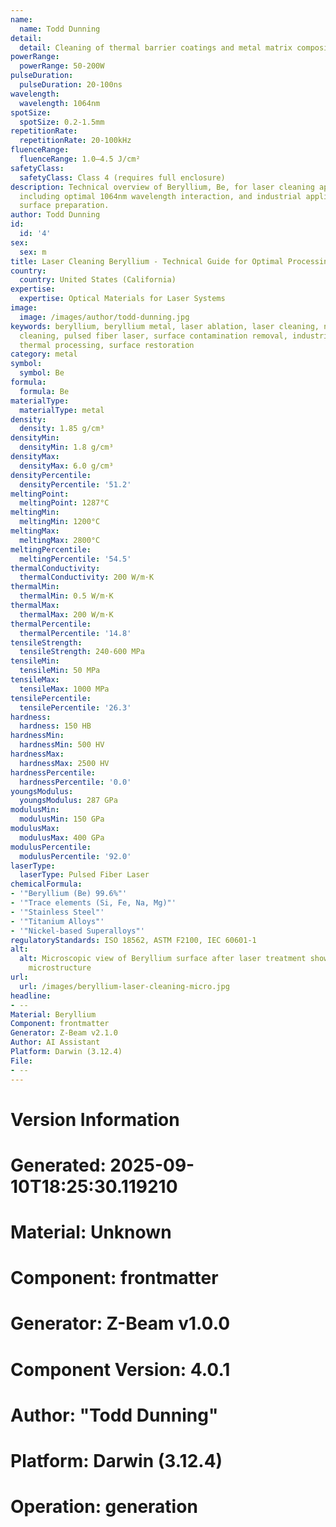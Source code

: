 ```yaml
---
name:
  name: Todd Dunning
detail:
  detail: Cleaning of thermal barrier coatings and metal matrix composites
powerRange:
  powerRange: 50-200W
pulseDuration:
  pulseDuration: 20-100ns
wavelength:
  wavelength: 1064nm
spotSize:
  spotSize: 0.2-1.5mm
repetitionRate:
  repetitionRate: 20-100kHz
fluenceRange:
  fluenceRange: 1.0–4.5 J/cm²
safetyClass:
  safetyClass: Class 4 (requires full enclosure)
description: Technical overview of Beryllium, Be, for laser cleaning applications,
  including optimal 1064nm wavelength interaction, and industrial applications in
  surface preparation.
author: Todd Dunning
id:
  id: '4'
sex:
  sex: m
title: Laser Cleaning Beryllium - Technical Guide for Optimal Processing
country:
  country: United States (California)
expertise:
  expertise: Optical Materials for Laser Systems
image:
  image: /images/author/todd-dunning.jpg
keywords: beryllium, beryllium metal, laser ablation, laser cleaning, non-contact
  cleaning, pulsed fiber laser, surface contamination removal, industrial laser parameters,
  thermal processing, surface restoration
category: metal
symbol:
  symbol: Be
formula:
  formula: Be
materialType:
  materialType: metal
density:
  density: 1.85 g/cm³
densityMin:
  densityMin: 1.8 g/cm³
densityMax:
  densityMax: 6.0 g/cm³
densityPercentile:
  densityPercentile: '51.2'
meltingPoint:
  meltingPoint: 1287°C
meltingMin:
  meltingMin: 1200°C
meltingMax:
  meltingMax: 2800°C
meltingPercentile:
  meltingPercentile: '54.5'
thermalConductivity:
  thermalConductivity: 200 W/m·K
thermalMin:
  thermalMin: 0.5 W/m·K
thermalMax:
  thermalMax: 200 W/m·K
thermalPercentile:
  thermalPercentile: '14.8'
tensileStrength:
  tensileStrength: 240-600 MPa
tensileMin:
  tensileMin: 50 MPa
tensileMax:
  tensileMax: 1000 MPa
tensilePercentile:
  tensilePercentile: '26.3'
hardness:
  hardness: 150 HB
hardnessMin:
  hardnessMin: 500 HV
hardnessMax:
  hardnessMax: 2500 HV
hardnessPercentile:
  hardnessPercentile: '0.0'
youngsModulus:
  youngsModulus: 287 GPa
modulusMin:
  modulusMin: 150 GPa
modulusMax:
  modulusMax: 400 GPa
modulusPercentile:
  modulusPercentile: '92.0'
laserType:
  laserType: Pulsed Fiber Laser
chemicalFormula:
- '"Beryllium (Be) 99.6%"'
- '"Trace elements (Si, Fe, Na, Mg)"'
- '"Stainless Steel"'
- '"Titanium Alloys"'
- '"Nickel-based Superalloys"'
regulatoryStandards: ISO 18562, ASTM F2100, IEC 60601-1
alt:
  alt: Microscopic view of Beryllium surface after laser treatment showing preserved
    microstructure
url:
  url: /images/beryllium-laser-cleaning-micro.jpg
headline:
- --
Material: Beryllium
Component: frontmatter
Generator: Z-Beam v2.1.0
Author: AI Assistant
Platform: Darwin (3.12.4)
File:
- --
---
```


# Version Information
# Generated: 2025-09-10T18:25:30.119210
# Material: Unknown
# Component: frontmatter
# Generator: Z-Beam v1.0.0
# Component Version: 4.0.1
# Author: "Todd Dunning"
# Platform: Darwin (3.12.4)
# Operation: generation
